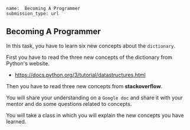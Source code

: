 ```ngMeta
name:  Becoming A Programmer
submission_type: url
```
## Becoming A Programmer

In this task, you have to learn six new concepts about the `dictionary`.

First you have to read the three new concepts of the dictionary from Python's website.

- https://docs.python.org/3/tutorial/datastructures.html

Then you have to read three new concepts from **stackoverflow**.


You will share your understanding on a `Google doc` and share it with your mentor and do some questions related to concepts.

You will take a class in which you will explain the new concepts you have learned.

